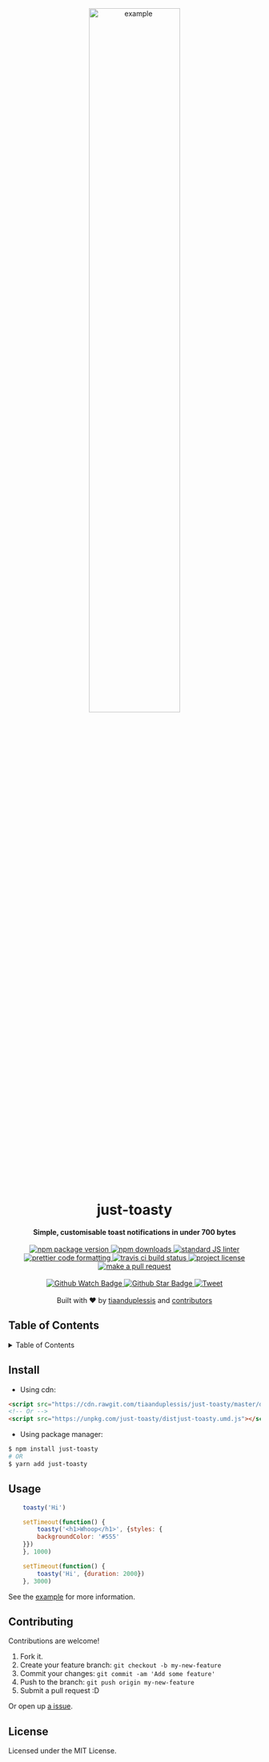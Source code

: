 <div align="center">
    <img width="60%" src="logo.png" alt="example">
</div>
<h1 align="center">just-toasty</h1>
<div align="center">
  <strong>Simple, customisable toast notifications in under 700 bytes</strong>
</div>
<br>
<div align="center">
  <a href="https://npmjs.org/package/just-toasty">
    <img src="https://img.shields.io/npm/v/just-toasty.svg?style=flat-square" alt="npm package version" />
  </a>
  <a href="https://npmjs.org/package/just-toasty">
  <img src="https://img.shields.io/npm/dm/just-toasty.svg?style=flat-square" alt="npm downloads" />
  </a>
  <a href="https://github.com/feross/standard">
    <img src="https://img.shields.io/badge/code%20style-standard-brightgreen.svg?style=flat-square" alt="standard JS linter" />
  </a>
  <a href="https://github.com/prettier/prettier">
    <img src="https://img.shields.io/badge/styled_with-prettier-ff69b4.svg?style=flat-square" alt="prettier code formatting" />
  </a>
  <a href="https://travis-ci.org/tiaanduplessis/just-toasty">
    <img src="https://img.shields.io/travis/tiaanduplessis/just-toasty.svg?style=flat-square" alt="travis ci build status" />
  </a>
  <a href="https://github.com/tiaanduplessis/just-toasty/blob/master/LICENSE">
    <img src="https://img.shields.io/npm/l/just-toasty.svg?style=flat-square" alt="project license" />
  </a>
  <a href="http://makeapullrequest.com">
    <img src="https://img.shields.io/badge/PRs-welcome-brightgreen.svg?style=flat-square" alt="make a pull request" />
  </a>
</div>
<br>
<div align="center">
  <a href="https://github.com/tiaanduplessis/just-toasty/watchers">
    <img src="https://img.shields.io/github/watchers/tiaanduplessis/just-toasty.svg?style=social" alt="Github Watch Badge" />
  </a>
  <a href="https://github.com/tiaanduplessis/just-toasty/stargazers">
    <img src="https://img.shields.io/github/stars/tiaanduplessis/just-toasty.svg?style=social" alt="Github Star Badge" />
  </a>
  <a href="https://twitter.com/intent/tweet?text=Check%20out%20just-toasty!%20https://github.com/tiaanduplessis/just-toasty%20%F0%9F%91%8D">
    <img src="https://img.shields.io/twitter/url/https/github.com/tiaanduplessis/just-toasty.svg?style=social" alt="Tweet" />
  </a>
</div>
<br>
<div align="center">
  Built with ❤︎ by <a href="https://github.com/tiaanduplessis">tiaanduplessis</a> and <a href="https://github.com/tiaanduplessis/just-toasty/contributors">contributors</a>
</div>

<h2>Table of Contents</h2>
<details>
  <summary>Table of Contents</summary>
  <li><a href="#install">Install</a></li>
  <li><a href="#usage">Usage</a></li>
  <li><a href="#contribute">Contribute</a></li>
  <li><a href="#license">License</a></li>
</details>

## Install

- Using cdn: 

```html
<script src="https://cdn.rawgit.com/tiaanduplessis/just-toasty/master/dist/just-toasty.umd.js"></script>
<!-- Or -->
<script src="https://unpkg.com/just-toasty/distjust-toasty.umd.js"></script>
```

- Using package manager:

```sh
$ npm install just-toasty
# OR
$ yarn add just-toasty
```

## Usage

```js
    toasty('Hi')

    setTimeout(function() {
        toasty('<h1>Whoop</h1>', {styles: {
        backgroundColor: '#555'
    }})
    }, 1000)

    setTimeout(function() {
        toasty('Hi', {duration: 2000})
    }, 3000)
```

See the [example](example) for more information.

## Contributing

Contributions are welcome!

1. Fork it.
2. Create your feature branch: `git checkout -b my-new-feature`
3. Commit your changes: `git commit -am 'Add some feature'`
4. Push to the branch: `git push origin my-new-feature`
5. Submit a pull request :D

Or open up [a issue](https://github.com/tiaanduplessis/just-toasty/issues).

## License

Licensed under the MIT License.
